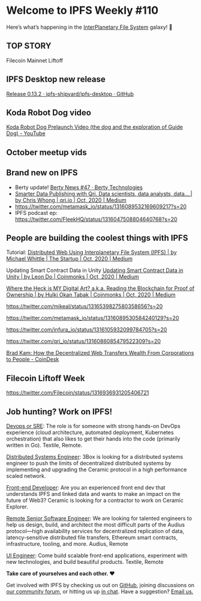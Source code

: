 # Welcome to IPFS Weekly #110

Here’s what’s happening in the [InterPlanetary File System](https://ipfs.io/) galaxy! 🚀

## TOP STORY
Filecoin Mainnet Liftoff

## IPFS Desktop new release
[Release 0.13.2 · ipfs-shipyard/ipfs-desktop · GitHub](https://github.com/ipfs-shipyard/ipfs-desktop/releases/tag/v0.13.2)

## Koda Robot Dog video
[Koda Robot Dog Prelaunch Video (the dog and the exploration of Guide Dog) - YouTube](https://www.youtube.com/watch?v=vBNEXmi25As&feature=emb_logo)


## October meetup vids


## Brand new on IPFS
* Berty update! [Berty News #47 · Berty Technologies](https://berty.tech/newsletter/news-47/)
* [Smarter Data Publishing with Qri. Data scientists, data analysts, data… | by Chris Whong | qri.io | Oct, 2020 | Medium](https://medium.com/qri-io/smarter-data-publishing-with-qri-4addb6917df8)
* https://twitter.com/metamask_io/status/1316089532169609217?s=20
* IPFS podcast ep: https://twitter.com/FleekHQ/status/1316047508804640768?s=20

## People are building the coolest things with IPFS
Tutorial: [Distributed Web Using Interplanetary File System (IPFS) | by Michael Whittle | The Startup | Oct, 2020 | Medium](https://medium.com/swlh/distributed-web-using-interplanetary-file-system-ipfs-12e2a57bbb0e)

Updating Smart Contract Data in Unity [Updating Smart Contract Data in Unity | by Leon Do | Coinmonks | Oct, 2020 | Medium](https://medium.com/coinmonks/updating-smart-contract-data-in-unity-419473bafb03)

[Where the Heck is MY Digital Art? a.k.a. Reading the Blockchain for Proof of Ownership | by Hulki Okan Tabak | Coinmonks | Oct, 2020 | Medium](https://medium.com/coinmonks/where-the-heck-is-my-digital-art-a-k-a-reading-the-blockchain-for-proof-of-ownership-74c2061580a3)

https://twitter.com/mikeal/status/1316539827580358656?s=20

https://twitter.com/metamask_io/status/1316089530584240129?s=20

https://twitter.com/infura_io/status/1316105932099784705?s=20

https://twitter.com/qri_io/status/1316086085479522309?s=20

[Brad Kam: How the Decentralized Web Transfers Wealth From Corporations to People - CoinDesk](https://www.coindesk.com/decentralized-web-transfers-wealth)



## Filecoin Liftoff Week 
https://twitter.com/Filecoin/status/1316936931205406721


## Job hunting? Work on IPFS!
[Devops or SRE](https://authenticjobs.com/job/3006/textile-devops-or-sre/): The role is for someone with strong hands-on DevOps experience (cloud architecture, automated deployment, Kubernetes orchestration) that also likes to get their hands into the code (primarily written in Go). Textile, Remote. 

[Distributed Systems Engineer](https://jobs.lever.co/3box): 3Box is looking for a distributed systems engineer to push the limits of decentralized distributed systems by implementing and upgrading the Ceramic protocol in a high performance scaled network. 

[Front-end Developer](https://twitter.com/ceramicnetwork/status/1305886402886995968): Are you an experienced front end dev that understands IPFS and linked data and wants to make an impact on the future of Web3? Ceramic is looking for a contractor to work on Ceramic Explorer.

[Remote Senior Software Engineer](https://jobs.lever.co/audius): We are looking for talented engineers to help us design, build, and architect the most difficult parts of the Audius protocol—high availability services for decentralized replication of data, latency-sensitive distributed file transfers, Ethereum smart contracts, infrastructure, tooling, and more. Audius, Remote

[UI Engineer](https://textile.breezy.hr/p/2efb847aca79-ui-engineer): Come build scalable front-end applications, experiment with new technologies, and build beautiful products. Textile, Remote

**Take care of yourselves and each other. ❤️**

Get involved with IPFS by checking us out on [GitHub](https://github.com/ipfs), joining discussions on [our community forum](https://discuss.ipfs.io/), or hitting us up [in chat](https://riot.im/app/#/room/#ipfs:matrix.org). Have a suggestion? [Email us.](mailto:newsletter@ipfs.io)
